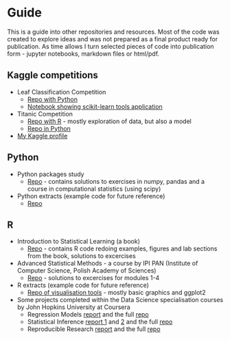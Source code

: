 # Guide
This is a guide into other repositories and resources. Most of the code was created to explore ideas and was not prepared as a final product ready for publication. As time allows I turn selected pieces of code into publication form - jupyter notebooks, markdown files or html/pdf.

## Kaggle competitions

* Leaf Classification Competition
  * [Repo with Python](https://github.com/ibah/kaggle-leaf-classification)
  * [Notebook showing scikit-learn tools application](https://github.com/ibah/kaggle-leaf-classification/blob/master/mLeaf3.ipynb)
* Titanic Competition
  * [Repo with R](https://github.com/ibah/kaggle-Titanic--Python-) - mostly exploration of data, but also a model
  * [Repo in Python](https://github.com/ibah/kaggle-Titanic--Python-)
* [My Kaggle profile](https://www.kaggle.com/michalsiwek)

## Python 

* Python packages study
  * [Repo](https://github.com/ibah/python-study) - contains solutions to exercises in numpy, pandas and a course in computational statistics (using scipy)
* Python extracts (example code for future reference)
  * [Repo](https://github.com/ibah/python-extracts)

## R

* Introduction to Statistical Learning (a book)
  * [Repo](https://github.com/ibah/Introduction-to-Statistical-Learning) - contains R code redoing examples, figures and lab sections from the book, solutions to excercises
* Advanced Statistical Methods - a course by IPI PAN (Institute of Computer Science, Polish Academy of Sciences)
  * [Repo](https://github.com/ibah/ipipan-Advanced_Statistical_Methods-solutions) - solutions to excercises for modules 1-4
* R extracts (example code for future reference)
  * [Repo of visualisation tools](https://github.com/ibah/R-extracts-visualizations) - mostly basic graphics and ggplot2
* Some projects completed within the Data Science specialisation courses by John Hopkins University at Coursera
  * Regression Models [report](https://github.com/ibah/coursera-Regression_Models-project/blob/master/FuelEconomyShort.pdf) and the full [repo](https://github.com/ibah/coursera-Regression_Models-project)
  * Statistical Inference [report 1](https://github.com/ibah/coursera-Statistical_Inference-project/blob/master/part1.pdf) and [2](https://github.com/ibah/coursera-Statistical_Inference-project/blob/master/part2.pdf) and the full [repo](https://github.com/ibah/coursera-Statistical_Inference-project/blob/master/part1.pdf)
  * Reproducible Research [report](http://rpubs.com/Ibah/110043) and the full [repo](https://github.com/ibah/coursera-Reproducible_Research-project_2)
